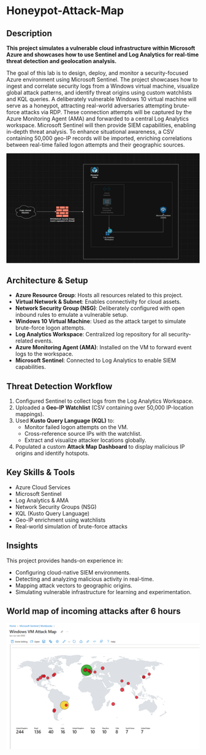 # Honeypot-Attack-Map

## Description

<b>This project simulates a vulnerable cloud infrastructure within Microsoft Azure and showcases how to use Sentinel and Log Analytics for real-time threat detection and geolocation analysis.</b>

The goal of this lab is to design, deploy, and monitor a security-focused Azure environment using Microsoft Sentinel. The project showcases how to ingest and correlate security logs from a Windows virtual machine, visualize global attack patterns, and identify threat origins using custom watchlists and KQL queries. A deliberately vulnerable Windows 10 virtual machine will serve as a honeypot, attracting real-world adversaries attempting brute-force attacks via RDP. These connection attempts will be captured by the Azure Monitoring Agent (AMA) and forwarded to a central Log Analytics workspace. Microsoft Sentinel will then provide SIEM capabilities, enabling in-depth threat analysis. To enhance situational awareness, a CSV containing 50,000 geo-IP records will be imported, enriching correlations between real-time failed logon attempts and their geographic sources.


![image alt](https://github.com/KennethyLiang/Honeypot-Attack-Map/blob/5dce31979dd4b07581c6d288f05415db6c73891c/Project%20Layout.png)

## Architecture & Setup

- **Azure Resource Group**: Hosts all resources related to this project.
- **Virtual Network & Subnet**: Enables connectivity for cloud assets.
- **Network Security Group (NSG)**: Deliberately configured with open inbound rules to emulate a vulnerable setup.
- **Windows 10 Virtual Machine**: Used as the attack target to simulate brute-force logon attempts.
- **Log Analytics Workspace**: Centralized log repository for all security-related events.
- **Azure Monitoring Agent (AMA)**: Installed on the VM to forward event logs to the workspace.
- **Microsoft Sentinel**: Connected to Log Analytics to enable SIEM capabilities.

## Threat Detection Workflow

1. Configured Sentinel to collect logs from the Log Analytics Workspace.
2. Uploaded a **Geo-IP Watchlist** (CSV containing over 50,000 IP-location mappings).
3. Used **Kusto Query Language (KQL)** to:
   - Monitor failed logon attempts on the VM.
   - Cross-reference source IPs with the watchlist.
   - Extract and visualize attacker locations globally.
4. Populated a custom **Attack Map Dashboard** to display malicious IP origins and identify hotspots.

## Key Skills & Tools

- Azure Cloud Services  
- Microsoft Sentinel  
- Log Analytics & AMA  
- Network Security Groups (NSG)  
- KQL (Kusto Query Language)  
- Geo-IP enrichment using watchlists  
- Real-world simulation of brute-force attacks  

## Insights

This project provides hands-on experience in:
- Configuring cloud-native SIEM environments.
- Detecting and analyzing malicious activity in real-time.
- Mapping attack vectors to geographic origins.
- Simulating vulnerable infrastructure for learning and experimentation.

## World map of incoming attacks after 6 hours
![image alt](https://github.com/KennethyLiang/Honeypot-Attack-Map/blob/7fabbc3a0f046a13d522687febeaeacea3f93d18/Attack%20Map.png)
